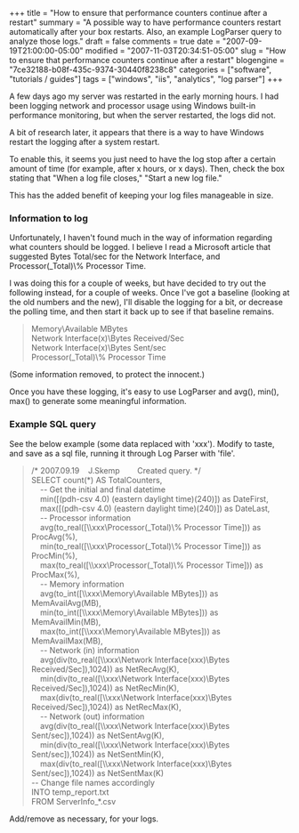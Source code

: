 +++
title = "How to ensure that performance counters continue after a restart"
summary = "A possible way to have performance counters restart automatically after your box restarts. Also, an example LogParser query to analyze those logs."
draft = false
comments = true
date = "2007-09-19T21:00:00-05:00"
modified = "2007-11-03T20:34:51-05:00"
slug = "How to ensure that performance counters continue after a restart"
blogengine = "7ce32188-b08f-435c-9374-30440f8238c8"
categories = ["software", "tutorials / guides"]
tags = ["windows", "iis", "analytics", "log parser"]
+++

<p>
A few days ago my server was restarted in the early morning hours. I had been logging network and processor usage using Windows built-in performance monitoring, but when the server restarted, the logs did not. 
</p>
<p>
A bit of research later, it appears that there is a way to have Windows restart the logging after a system restart. 
</p>
<p>
To enable this, it seems you just need to have the log stop after a certain amount of time (for example, after x hours, or x days). Then, check the box stating that &quot;When a log file closes,&quot; &quot;Start a new log file.&quot; 
</p>
<p>
This has the added benefit of keeping your log files manageable in size. 
</p>
<h3>Information to log</h3>
<p>
Unfortunately, I haven&#39;t found much in the way of information regarding what counters should be logged. I believe I read a Microsoft article that suggested Bytes Total/sec for the Network Interface, and Processor(_Total)\% Processor Time. 
</p>
<p>
I was doing this for a couple of weeks, but have decided to try out the following instead, for a couple of weeks. Once I&#39;ve got a baseline (looking at the old numbers and the new), I&#39;ll disable the logging for a bit, or decrease the polling time, and then start it back up to see if that baseline remains. 
</p>
<blockquote>
	<p>
	Memory\Available MBytes<br />
	Network Interface(x)\Bytes Received/Sec<br />
	Network Interface(x)\Bytes Sent/sec<br />
	Processor(_Total)\% Processor Time 
	</p>
</blockquote>
<p>
(Some information removed, to protect the innocent.) 
</p>
<p>
Once you have these logging, it&#39;s easy to use LogParser and avg(), min(), max() to generate some meaningful information. 
</p>
<h3>Example SQL query&nbsp;</h3>
<p>
See the below example (some data replaced with &#39;xxx&#39;). Modify to taste, and save as a sql file, running it through Log Parser with &#39;file&#39;. 
</p>
<blockquote>
	<p>
	/* 2007.09.19&nbsp;&nbsp;&nbsp; J.Skemp&nbsp;&nbsp;&nbsp; &nbsp;&nbsp;&nbsp; Created query. */<br />
	SELECT count(*) AS TotalCounters,<br />
	&nbsp;&nbsp;&nbsp; -- Get the initial and final datetime<br />
	&nbsp;&nbsp;&nbsp; min([(pdh-csv 4.0) (eastern daylight time)(240)]) as DateFirst,<br />
	&nbsp;&nbsp;&nbsp; max([(pdh-csv 4.0) (eastern daylight time)(240)]) as DateLast,<br />
	&nbsp;&nbsp;&nbsp; -- Processor information<br />
	&nbsp;&nbsp;&nbsp; avg(to_real([\\xxx\Processor(_Total)\% Processor Time])) as ProcAvg(%),<br />
	&nbsp;&nbsp;&nbsp; min(to_real([\\xxx\Processor(_Total)\% Processor Time])) as ProcMin(%),<br />
	&nbsp;&nbsp;&nbsp; max(to_real([\\xxx\Processor(_Total)\% Processor Time])) as ProcMax(%),<br />
	&nbsp;&nbsp;&nbsp; -- Memory information<br />
	&nbsp;&nbsp;&nbsp; avg(to_int([\\xxx\Memory\Available MBytes])) as MemAvailAvg(MB),<br />
	&nbsp;&nbsp;&nbsp; min(to_int([\\xxx\Memory\Available MBytes])) as MemAvailMin(MB),<br />
	&nbsp;&nbsp;&nbsp; max(to_int([\\xxx\Memory\Available MBytes])) as MemAvailMax(MB),<br />
	&nbsp;&nbsp;&nbsp; -- Network (in) information<br />
	&nbsp;&nbsp;&nbsp; avg(div(to_real([\\xxx\Network Interface(xxx)\Bytes Received/Sec]),1024)) as NetRecAvg(K),<br />
	&nbsp;&nbsp;&nbsp; min(div(to_real([\\xxx\Network Interface(xxx)\Bytes Received/Sec]),1024)) as NetRecMin(K),<br />
	&nbsp;&nbsp;&nbsp; max(div(to_real([\\xxx\Network Interface(xxx)\Bytes Received/Sec]),1024)) as NetRecMax(K),<br />
	&nbsp;&nbsp;&nbsp; -- Network (out) information<br />
	&nbsp;&nbsp;&nbsp; avg(div(to_real([\\xxx\Network Interface(xxx)\Bytes Sent/sec]),1024)) as NetSentAvg(K),<br />
	&nbsp;&nbsp;&nbsp; min(div(to_real([\\xxx\Network Interface(xxx)\Bytes Sent/sec]),1024)) as NetSentMin(K),<br />
	&nbsp;&nbsp;&nbsp; max(div(to_real([\\xxx\Network Interface(xxx)\Bytes Sent/sec]),1024)) as NetSentMax(K)<br />
	-- Change file names accordingly<br />
	INTO temp_report.txt<br />
	FROM ServerInfo_*.csv 
	</p>
</blockquote>
<p>
Add/remove as necessary, for your logs. 
</p>

